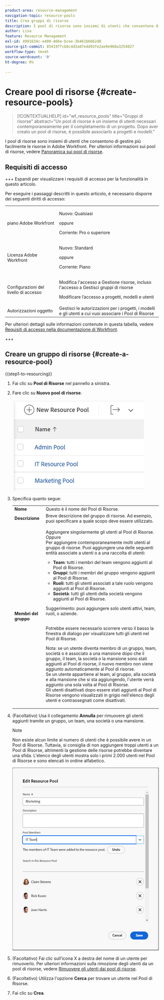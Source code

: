 ```yaml
---
product-area: resource-management
navigation-topic: resource-pools
title: Crea gruppi di risorse
description: I pool di risorse sono insiemi di utenti che consentono di gestire più facilmente le risorse in Adobe Workfront.
author: Lisa
feature: Resource Management
exl-id: 4991634c-e400-466e-bcee-3b461b6662d8
source-git-commit: 854197fcb8c4d3a87e4d93fe2ae9e968a3254027
workflow-type: tm+mt
source-wordcount: '0'
ht-degree: 0%

---
```


# Creare pool di risorse {#create-resource-pools}

>[!CONTEXTUALHELP]
>id="wf_resource_pools"
>title="Gruppi di risorse"
>abstract="Un pool di risorse è un insieme di utenti necessari contemporaneamente per il completamento di un progetto. Dopo aver creato un pool di risorse, è possibile associarlo a progetti e modelli."

I pool di risorse sono insiemi di utenti che consentono di gestire più facilmente le risorse in Adobe Workfront. Per ulteriori informazioni sui pool di risorse, vedere [Panoramica sui pool di risorse](../../../resource-mgmt/resource-planning/resource-pools/work-with-resource-pools.md).

## Requisiti di accesso

+++ Espandi per visualizzare i requisiti di accesso per la funzionalità in questo articolo.

Per eseguire i passaggi descritti in questo articolo, è necessario disporre dei seguenti diritti di accesso:

<table style="table-layout:auto"> 
 <col> 
 <col> 
 <tbody> 
  <tr> 
   <td role="rowheader">piano Adobe Workfront</td> 
   <td><p>Nuovo: Qualsiasi</p>
       <p>oppure</p>
       <p>Corrente: Pro o superiore</p> </td> 
  </tr> 
  <tr> 
   <td role="rowheader">Licenza Adobe Workfront</td> 
   <td><p>Nuovo: Standard</p>
       <p>oppure</p>
       <p>Corrente: Piano</p></td>
  </tr> 
  <tr> 
   <td role="rowheader">Configurazioni del livello di accesso</td> 
   <td> <p>Modifica l'accesso a Gestione risorse, incluso l'accesso a Gestisci gruppi di risorse</p> <p>Modificare l’accesso a progetti, modelli e utenti</p></td> 
  </tr> 
  <tr data-mc-conditions=""> 
   <td role="rowheader">Autorizzazioni oggetto</td> 
   <td>Gestisci le autorizzazioni per i progetti, i modelli e gli utenti a cui vuoi associare i Pool di Risorse</td> 
  </tr> 
 </tbody> 
</table>

Per ulteriori dettagli sulle informazioni contenute in questa tabella, vedere [Requisiti di accesso nella documentazione di Workfront](/help/quicksilver/administration-and-setup/add-users/access-levels-and-object-permissions/access-level-requirements-in-documentation.md).

+++

## Creare un gruppo di risorse {#create-a-resource-pool}

{{step1-to-resourcing}}

1. Fai clic su **Pool di Risorse** nel pannello a sinistra.
1. Fare clic su **Nuovo pool di risorse**.

   ![Gruppi di risorse](assets/list-of-resource-pools.png)

1. Specifica quanto segue:

   <table style="table-layout:auto">
    <col>
    <col>
    <tbody>
     <tr>
      <td role="rowheader"><strong>Nome</strong></td>
      <td>Questo è il nome del Pool di Risorse.</td>
     </tr>
     <tr>
      <td role="rowheader"><strong>Descrizione</strong></td>
      <td>Breve descrizione del gruppo di risorse. Ad esempio, puoi specificare a quale scopo deve essere utilizzato.</td>
     </tr>
     <tr>
      <td role="rowheader"><strong>Membri del gruppo</strong></td>
      <td><p> Aggiungere singolarmente gli utenti al Pool di Risorse.<br>Oppure <br>Per aggiungere contemporaneamente molti utenti al gruppo di risorse. Puoi aggiungere una delle seguenti entità associate a utenti o a una raccolta di utenti:
        <ul>
         <li><strong>Team</strong>: tutti i membri del team vengono aggiunti al Pool di Risorse.</li>
         <li><strong>Gruppi</strong>: tutti i membri del gruppo vengono aggiunti al Pool di Risorse.</li>
         <li><strong>Ruoli</strong>: tutti gli utenti associati a tale ruolo vengono aggiunti al Pool di Risorse.</li>
         <li><strong>Società</strong>: tutti gli utenti della società vengono aggiunti al Pool di Risorse.</li>
        </ul><p>Suggerimento: puoi aggiungere solo utenti attivi, team, <span>ruoli,</span> o aziende.</p><br>Potrebbe essere necessario scorrere verso il basso la finestra di dialogo per visualizzare tutti gli utenti nel Pool di Risorse.
        <p>Nota: se un utente diventa membro di un gruppo, team, società o è associato a una mansione dopo che il gruppo, il team, la società o la mansione sono stati aggiunti al Pool di risorse, il nuovo membro non viene aggiunto automaticamente al Pool di risorse. <br>Se un utente appartiene al team, al gruppo, alla società e alla mansione che si sta aggiungendo, l'utente verrà aggiunto una sola volta al Pool di Risorse.<br>Gli utenti disattivati dopo essere stati aggiunti al Pool di Risorse vengono visualizzati in grigio nell'elenco degli utenti e contrassegnati come disattivati.</p></p></td>
     </tr>
    </tbody>
   </table>

1. (Facoltativo) Usa il collegamento **Annulla** per rimuovere gli utenti aggiunti tramite un gruppo, un team, una società o una mansione.

   >[!NOTE]
   >
   >Non esiste alcun limite al numero di utenti che è possibile avere in un Pool di Risorse. Tuttavia, si consiglia di non aggiungere troppi utenti a un Pool di Risorse, altrimenti la gestione delle risorse potrebbe diventare una sfida. L&#39;elenco degli utenti mostra solo i primi 2.000 utenti nel Pool di Risorse e sono elencati in ordine alfabetico.

   ![Utenti aggiunti al Pool di Risorse](assets/users-in-resource-pool2.png)

1. (Facoltativo) Fai clic sull’icona X a destra del nome di un utente per rimuoverlo. Per ulteriori informazioni sulla rimozione degli utenti da un pool di risorse, vedere [Rimuovere gli utenti dai pool di risorse](../../../resource-mgmt/resource-planning/resource-pools/remove-users-from-resource-pool.md).
1. (Facoltativo) Utilizza l&#39;opzione **Cerca** per trovare un utente nel Pool di Risorse.
1. Fai clic su **Crea**.
